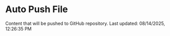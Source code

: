 # Auto Push File

Content that will be pushed to GitHub repository.
Last updated: 08/14/2025, 12:26:35 PM